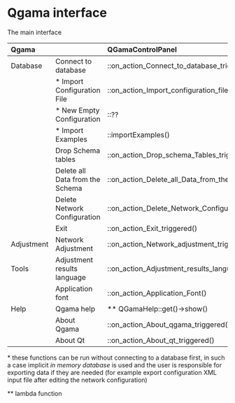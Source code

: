 # Qgama interface

The main interface

| Qgama      |     | QGamaControlPanel |
|:------     |:----|:------------------|
| Database   |  Connect to database             | ::on_action_Connect_to_database_triggered() |
|            |* Import Configuration File       | ::on_action_Import_configuration_file_triggered() |
|            |* New Empty Configuration         | ::?? |
|            |* Import Examples                 | ::importExamples()|
|            |  Drop Schema tables              | ::on_action_Drop_schema_Tables_triggered()|
|            |  Delete all Data from the Schema | ::on_action_Delete_all_Data_from_the_Schema_triggered()|
|            |  Delete Network Configuration    | ::on_action_Delete_Network_Configuration_triggered() |
|            |  Exit                            | ::on_action_Exit_triggered() |
| Adjustment |  Network Adjustment              | ::on_action_Network_adjustment_triggered() |
| Tools      |  Adjustment results language     | ::on_action_Adjustment_results_language() |
|            |  Application font                | ::on_action_Application_Font() |
| Help       |  Qgama help                      | ** QGamaHelp::get()->show() |
|            |  About Qgama                     | ::on_action_About_qgama_triggered() |
|            |  About Qt                        | ::on_action_About_qt_triggered()|

\* these functions can be run without connecting to a database first, in such a case implicit
*in memory database* is used and the user is responsible for exporting data if they are
needed (for example export configuration XML input file after editing
the network configuration)

\*\* lambda function
